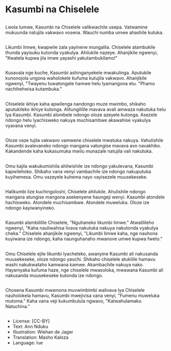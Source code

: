 # Kasumbi na Chiselele

##
Lwola lumwe, Kasumbi na Chiselele valikwachile usepa. Vatwamine mukuunda natujila vakwavo vosena. Wauchi numba umwe ahashile kutuka.

##
Likumbi limwe, kwapwile zala yayinene mungalila. Chiselele atambukile thunda yayisuku kutonda vyakulya. Ahilukile nazeye. Ahanjikile ngwenyi, "Kwatela kupwa jila imwe yayashi yakutambukilamo!"

##
Kusavala nge kuche, Kasumbi ashinganyekele mwakulinga. Aputukile kunonojola ungona waholokele kufuma kutujila vakwavo. Ahanjikile ngwenyi, "Twayenu tuwatongele hamwe helu lyamangona etu. "Phamo nachihehwisa kutambuka."

##
Chiselele ikhiye kaha apwilenga nandongo muze mwimbo, shikaho aputukileko ikhiye kutonga. Alitungililile mavava avali amwaza nakutuka helu lya Kasumbi. Kasumbi alombele ndongo oloze azeyele kutonga. Asezele ndongo helu lyachisweko nakuya muchisambwe akawahise vyakulya vyavana venyi.

##
Oloze vaze tujila vakwavo vamwene chiselele mwatuka nakuya. Vahulishile Kasumbi avalevaneko ndongo mangana vatungise mavava avo navakhiko. Kakandende kaha kukasumuka mwilu munazale natujila vali nakutuka.

##
Omu kajila wakukumishila ahilwishile ize ndongo yakulevana, Kasumbi kapwilehoko. Shikaho vana venyi vambachile ize ndongo nakuputuka kuyihemesa. Omu vazeyele kuhema nayo vayisezele muusekeseke.

##
Halikumbi lize kuchingoloshi, Chiselele ahilukile. Ahulishile ndongo mangana atungise mangona asekenyene haungeji wenyi. Kasumbi atondele hachisweko. Atondele muchisambwe. Atondele muweluka. Oloze ize ndongo kayiwanyineko.

##
Kasumbi alambililile Chiselele, "Nguhaneko likumbi limwe." Atwalilileho ngwenyi, "Kaha nauliwahisa livava nakutuka nakuya nakutonda vyakulya cheka." Chiselele ahanjikile ngwenyi, "Likumbi limwe kaha, nge nauhona kuyiwana ize ndongo, kaha naunguhanaho mwanove umwe kupwa fweto."

##
Omu Chiselele ejile likumbi lyacheleko, awanyine Kasumbi ali nakusanda muusekeseke, oloze ndongo yauchi. Shikaho chiselele atukilile hamavu washi nakukwataho kamwana kamwe. Akambachile nakuya nako. Hayamyaka kufuma haze, nge chiselele mwasoloka, mwawana Kasumbi ali nakusanda muusekeseke kutonda ize ndongo.

##
Chosena Kasumbi mwamona muvwimbimbi walivava lya Chiselele nauholokela hamavu, Kasumbi mwejivisa vana venyi, "Fumenu muweluka mutoma." Kaha vana veji kukumbulula ngwavo, "Katwahulamako. Natuchina."

##
* License: [CC-BY]
* Text: Ann Nduku
* Illustration: Wiehan de Jager
* Translation: Masho Kaloza
* Language: lue
